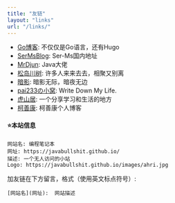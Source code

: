 ```yaml
---
title: "友链"
layout: "links"
url: "/links/"
---
```


 - [Go博客](https://lazzygo.github.io): 不仅仅是Go语言，还有Hugo
 - [SerMsBlog](https://ser-mingshao.github.io): Ser-Ms国内地址
 - [MrDjun](https://mrdjun.gitee.io/): Java大佬
 - [松岛川树](https://mikin-blogs.vercel.app/): 许多人来来去去，相聚又别离
 - [暗影](https://dsanying.github.io/): 暗影无际，暗夜无边
 - [pai233の小窝](https://blog.pai233.top/):  Write Down My Life.
 - [虎山居](https://blog.hushanju.com/):  一个分享学习和生活的地方
 - [柯善康](https://www.keshankang.org/): 柯善康个人博客

#### ⭐本站信息
```
网站名: 编程笔记本
网址: https://javabullshit.github.io/
描述: 一个无人访问的小站
Logo: https://javabullshit.github.io/images/ahri.jpg
```

加友链在下方留言，格式（使用英文标点符号）: 
```
[网站名](网址):  网站描述
```
